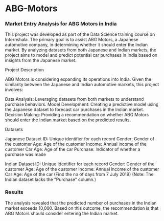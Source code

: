 # ABG-Motors
### Market Entry Analysis for ABG Motors in India

This project was developed as part of the Data Science training course on Internshala. The primary goal is to assist ABG Motors, a Japanese automotive company, in determining whether it should enter the Indian market. By analyzing datasets from both Japanese and Indian markets, the project aims to model and predict potential car purchases in India based on insights from the Japanese market.

Project Description

ABG Motors is considering expanding its operations into India. Given the similarity between the Japanese and Indian automotive markets, this project involves:

Data Analysis: Leveraging datasets from both markets to understand purchase behaviors.
Model Development: Creating a predictive model using the Japanese dataset to forecast car purchases in the Indian market.
Decision Making: Providing a recommendation on whether ABG Motors should enter the Indian market based on the predicted results.

Datasets

Japanese Dataset
ID: Unique identifier for each record
Gender: Gender of the customer
Age: Age of the customer
Income: Annual income of the customer
Car Age: Age of the car
Purchase: Indicator of whether a purchase was made

Indian Dataset
ID: Unique identifier for each record
Gender: Gender of the customer
Age: Age of the customer
Income: Annual income of the customer
Car Age: Age of the car (Find the no of days from 7 July 2019)
(Note: The Indian dataset lacks the "Purchase" column.)

### Results

The analysis revealed that the predicted number of purchases in the Indian market exceeds 10,000. Based on this outcome, the recommendation is that ABG Motors should consider entering the Indian market.
